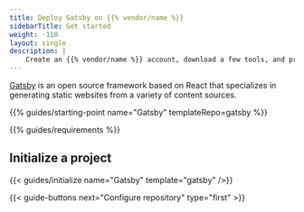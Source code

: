 ```yaml
---
title: Deploy Gatsby on {{% vendor/name %}}
sidebarTitle: Get started
weight: -110
layout: single
description: |
    Create an {{% vendor/name %}} account, download a few tools, and prepare to deploy Gatsby.
---
```


[Gatsby](https://www.gatsbyjs.com/) is an open source framework based on React that specializes in generating static websites from a variety of content sources.

{{% guides/starting-point name="Gatsby" templateRepo=gatsby %}}

{{% guides/requirements %}}

## Initialize a project

{{< guides/initialize name="Gatsby" template="gatsby" />}}

{{< guide-buttons next="Configure repository" type="first" >}}

